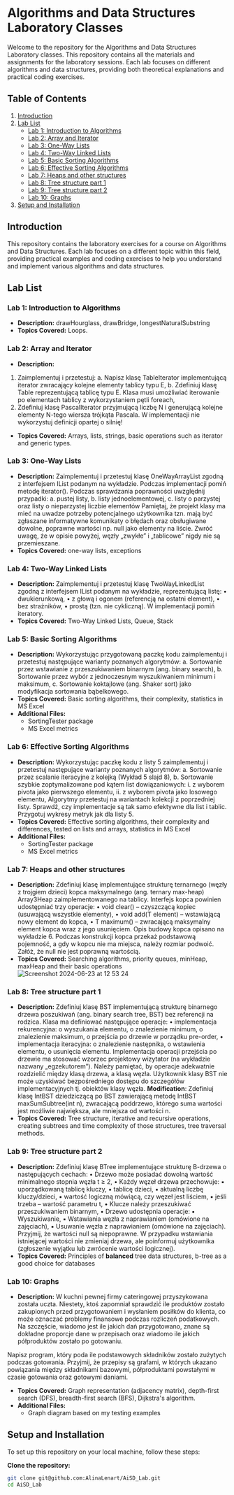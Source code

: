 # Algorithms and Data Structures Laboratory Classes

Welcome to the repository for the Algorithms and Data Structures Laboratory classes. This repository contains all the materials and assignments for the laboratory sessions. Each lab focuses on different algorithms and data structures, providing both theoretical explanations and practical coding exercises.

## Table of Contents

1. [Introduction](#introduction)
2. [Lab List](#lab-list)
    - [Lab 1: Introduction to Algorithms](#lab-1-introduction-to-algorithms)
    - [Lab 2: Array and Iterator](#lab-2-array-and-iterator)
    - [Lab 3: One-Way Lists](#lab-3-one-way-lists)
    - [Lab 4: Two-Way Linked Lists](#lab-4-two-way-linked-lists)
    - [Lab 5: Basic Sorting Algorithms](#lab-5-basic-sorting-algorithms)
    - [Lab 6: Effective Sorting Algorithms](#lab-6-effective-sorting-algorithms)
    - [Lab 7: Heaps and other structures](#lab-7-heaps-and-other-structures)
    - [Lab 8: Tree structure part 1](#lab-8-tree-structure-part-1)
    - [Lab 9: Tree structure part 2](#lab-9-tree-structure-part-2)
    - [Lab 10: Graphs](#lab-10-graphs)
3. [Setup and Installation](#setup-and-installation)

## Introduction

This repository contains the laboratory exercises for a course on Algorithms and Data Structures. Each lab focuses on a different topic within this field, providing practical examples and coding exercises to help you understand and implement various algorithms and data structures.

## Lab List

### Lab 1: Introduction to Algorithms
- **Description:** drawHourglass, drawBridge, longestNaturalSubstring 
- **Topics Covered:** Loops.

### Lab 2: Array and Iterator
- **Description:** 
1. Zaimplementuj i przetestuj:
  a. Napisz klasę TableIterator<E> implementującą iterator zwracający kolejne elementy tablicy typu E,
  b. Zdefiniuj klasę Table<E> reprezentującą tablicę typu E. Klasa musi umożliwiać iterowanie po elementach tablicy z wykorzystaniem pętli foreach,
2. Zdefiniuj klasę PascalIterator przyjmującą liczbę N i generującą kolejne elementy N-tego wiersza trójkąta Pascala. W implementacji nie wykorzystuj definicji opartej o silnię!
- **Topics Covered:** Arrays, lists, strings, basic operations such as iterator and generic types.

### Lab 3: One-Way Lists
- **Description:** Zaimplementuj i przetestuj klasę OneWayArrayList<E> zgodną z interfejsem IList<E> podanym na wykładzie. Podczas implementacji pomiń metodę iterator().
Podczas sprawdzania poprawności uwzględnij przypadki:
a. pustej listy, 
b. listy jednoelementowej,
c. listy o parzystej oraz listy o nieparzystej liczbie elementów
Pamiętaj, że projekt klasy ma mieć na uwadze potrzeby potencjalnego użytkownika tzn. mają być zgłaszane informatywne komunikaty o błędach oraz obsługiwane dowolne, poprawne wartości np. null jako elementy na liście.
Zwróć uwagę, że w opisie powyżej, węzły „zwykłe” i „tablicowe” nigdy nie są przemieszane.
- **Topics Covered:** one-way lists, exceptions

### Lab 4: Two-Way Linked Lists
- **Description:** 
Zaimplementuj i przetestuj klasę TwoWayLinkedList<E> zgodną z interfejsem IList<E> podanym na wykładzie, reprezentującą listę:
• dwukierunkową,
• z głową i ogonem (referencją na ostatni element),
• bez strażników,
• prostą (tzn. nie cykliczną).
W implementacji pomiń iteratory.
- **Topics Covered:** Two-Way Linked Lists, Queue, Stack

### Lab 5: Basic Sorting Algorithms
- **Description:** 
Wykorzystując przygotowaną paczkę kodu zaimplementuj i przetestuj następujące warianty poznanych algorytmów:
a. Sortowanie przez wstawianie z przeszukiwaniem binarnym (ang. binary search),
b. Sortowanie przez wybór z jednoczesnym wyszukiwaniem minimum i maksimum,
c. Sortowanie koktajlowe (ang. Shaker sort) jako modyfikacja sortowania bąbelkowego.
- **Topics Covered:** Basic sorting algorithms, their complexity, statistics in MS Excel
- **Additional Files:**
  - SortingTester package
  - MS Excel metrics
    
### Lab 6: Effective Sorting Algorithms
- **Description:** 
Wykorzystując paczkę kodu z listy 5 zaimplementuj i przetestuj następujące warianty poznanych algorytmów:
a. Sortowanie przez scalanie iteracyjne z kolejką (Wykład 5 slajd 8),
b. Sortowanie szybkie zoptymalizowane pod kątem list dowiązaniowych:
  i. z wyborem pivota jako pierwszego elementu,
  ii. z wyborem pivota jako losowego elementu,
Algorytmy przetestuj na wariantach kolekcji z poprzedniej listy. Sprawdź, czy implementacje są tak samo efektywne dla list i tablic. Przygotuj wykresy metryk jak dla listy 5.
- **Topics Covered:** Effective sorting algorithms, their complexity and differences, tested on lists and arrays, statistics in MS Excel
- **Additional Files:**
  - SortingTester package
  - MS Excel metrics

### Lab 7: Heaps and other structures
- **Description:** 
Zdefiniuj klasę implementujące strukturę ternarnego (węzły z trojgiem dzieci) kopca maksymalnego (ang. ternary max-heap) Array3Heap<T> zaimplementowanego na tablicy.
Interfejs kopca powinien udostępniać trzy operacje:
• void clear() – czyszczącą kopiec (usuwającą wszystkie elementy),
• void add(T element) – wstawiającą nowy element do kopca,
• T maximum() – zwracającą maksymalny element kopca wraz z jego usunięciem.
Opis budowy kopca opisano na wykładzie 6.
Podczas konstrukcji kopca przekaż podstawową pojemność, a gdy w kopcu nie ma miejsca, należy rozmiar podwoić. Załóż, że null nie jest poprawną wartością.
- **Topics Covered:** Searching algorithms, priority queues, minHeap, maxHeap and their basic operations
![Screenshot 2024-06-23 at 12 53 24](https://github.com/AlinaLenart/AiSD_Lab/assets/147208016/da72b025-ead2-40ae-a737-3022d3323f37)


### Lab 8: Tree structure part 1
- **Description:** 
Zdefiniuj klasę BST<T> implementującą strukturę binarnego drzewa poszukiwań (ang. binary search tree, BST) bez referencji na rodzica.
Klasa ma definiować następujące operacje:
• implementacja rekurencyjna:
    o wyszukania elementu,
    o znalezienie minimum,
    o znalezienie maksimum,
    o przejścia po drzewie w porządku pre-order,
• implementacja iteracyjna:
    o znalezienie następnika,
    o wstawienia elementu,
    o usunięcia elementu.
Implementacja operacji przejścia po drzewie ma stosować wzorzec projektowy wizytator (na wykładzie nazwany „egzekutorem”).
Należy pamiętać, by operacje adekwatnie rozdzielić między klasą drzewa, a klasą węzła. Użytkownik klasy BST<T> nie może uzyskiwać bezpośredniego dostępu do szczegółów implementacyjnych tj. obiektów klasy węzła.
**Modification**:
Zdefiniuj klasę IntBST dziedziczącą po BST<Integer> zawierającą metodę IntBST maxSumSubtree(int n), zwracającą poddrzewo, którego suma wartości jest możliwie największa, ale mniejsza od wartości n.
- **Topics Covered:** Tree structure, iterative and recursive operations, creating subtrees and time complexity of those structures, tree traversal methods.

### Lab 9: Tree structure part 2
- **Description:** 
Zdefiniuj klasę BTree<T> implementujące strukturę B-drzewa o następujących cechach:
• Drzewo może posiadać dowolną wartość minimalnego stopnia węzła t ≥ 2,
• Każdy węzeł drzewa przechowuje:
    ▪ uporządkowaną tablicę kluczy,
    ▪ tablicę dzieci,
    ▪ aktualną liczbę kluczy/dzieci,
    ▪ wartość logiczną mówiącą, czy węzeł jest liściem,
    ▪ jeśli trzeba – wartość parametru t,
• Klucze należy przeszukiwać przeszukiwaniem binarnym,
• Drzewo udostępnia operacje:
    ▪ Wyszukiwanie,
    ▪ Wstawiania węzła z naprawianiem (omówione na zajęciach),
    ▪ Usuwanie węzła z naprawianiem (omówione na zajęciach).
Przyjmij, że wartości null są niepoprawne. W przypadku wstawiania istniejącej wartości nie zmieniaj drzewa, ale poinformuj użytkownika (zgłoszenie wyjątku lub zwrócenie wartości logicznej).
- **Topics Covered:** Principles of **balanced** tree data structures, b-tree as a good choice for databases

### Lab 10: Graphs
- **Description:** 
W kuchni pewnej firmy cateringowej przyszykowana została uczta. Niestety, ktoś zapomniał sprawdzić ile produktów zostało zakupionych przed przygotowaniem i wysłaniem posiłków do klienta, co może oznaczać problemy finansowe podczas rozliczeń podatkowych. Na szczęście, wiadomo jest ile jakich dań przygotowano, znane są dokładne proporcje dane w przepisach oraz wiadomo ile jakich półproduktów zostało po gotowaniu.

Napisz program, który poda ile podstawowych składników zostało zużytych podczas gotowania. Przyjmij, że przepisy są grafami, w których ukazano powiązania między składnikami bazowymi, półproduktami powstałymi w czasie gotowania oraz gotowymi daniami.
- **Topics Covered:** Graph representation (adjacency matrix), depth-first search (DFS), breadth-first search (BFS), Dijkstra's algorithm.
- **Additional Files:**
  - Graph diagram based on my testing examples

## Setup and Installation

To set up this repository on your local machine, follow these steps:

**Clone the repository:**
   ```bash
   git clone git@github.com:AlinaLenart/AiSD_Lab.git
   cd AiSD_Lab
